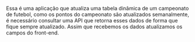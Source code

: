 Essa é uma aplicação que atualiza uma tabela dinâmica de um campeonato de futebol, como os pontos do campeonato são atualizados semanalmente,
é necessário consultar uma API que retorna esses dados de forma que fique sempre atualizado. Assim que recebemos os dados atualizamos os campos do front-end.

